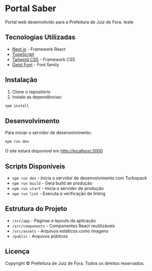 # Portal Saber

Portal web desenvolvido para a Prefeitura de Juiz de Fora. teste

## Tecnologias Utilizadas

- [Next.js](https://nextjs.org/) - Framework React
- [TypeScript](https://www.typescriptlang.org/)
- [Tailwind CSS](https://tailwindcss.com/) - Framework CSS
- [Geist Font](https://vercel.com/font) - Font family

## Instalação

1. Clone o repositório
2. Instale as dependências:

```bash
npm install
```

## Desenvolvimento

Para iniciar o servidor de desenvolvimento:

```bash
npm run dev
```

O site estará disponível em [http://localhost:3000](http://localhost:3000)

## Scripts Disponíveis

- `npm run dev` - Inicia o servidor de desenvolvimento com Turbopack
- `npm run build` - Gera build de produção
- `npm run start` - Inicia o servidor de produção
- `npm run lint` - Executa a verificação de linting

## Estrutura do Projeto

- `/src/app` - Páginas e layouts da aplicação
- `/src/components` - Componentes React reutilizáveis
- `/src/assets` - Arquivos estáticos como imagens
- `/public` - Arquivos públicos

## Licença

Copyright © Prefeitura de Juiz de Fora. Todos os direitos reservados.
